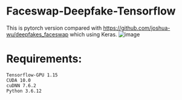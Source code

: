 # Faceswap-Deepfake-Tensorflow
This is pytorch version compared with https://github.com/joshua-wu/deepfakes_faceswap which using Keras.
![image](https://github.com/DoraemonHank/Faceswap-Deepfake-Tensorflow/blob/main/image/output.jpg)

# Requirements:
    Tensorflow-GPU 1.15
    CUDA 10.0
    cuDNN 7.6.2
    Python 3.6.12

